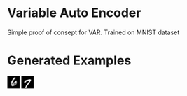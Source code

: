 # Variable Auto Encoder

Simple proof of consept for VAR. Trained on MNIST dataset

# Generated Examples
![1](./generated_6_ex3.png)
![1](./generated_7_ex1.png)